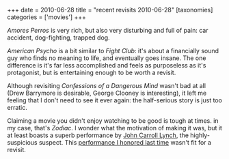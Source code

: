 +++
date = 2010-06-28
title = "recent revisits 2010-06-28"
[taxonomies]
categories = ['movies']
+++

*Amores Perros* is very rich, but also very disturbing and full of pain:
car accident, dog-fighting, trapped dog.

*American Psycho* is a bit similar to *Fight Club*: it's about a
financially sound guy who finds no meaning to life, and eventually goes
insane. The one difference is it's far less accomplished and feels as
purposeless as it's protagonist, but is entertaining enough to be worth
a revisit.

Although revisiting *Confessions of a Dangerous Mind* wasn't bad at all
(Drew Barrymore is desirable, George Clooney is interesting), it left me
feeling that I don't need to see it ever again: the half-serious story
is just too erratic.

Claiming a movie you didn't enjoy watching to be good is tough at
times. in my case, that's *Zodiac*. I wonder what the motivation of
making it was, but it at least boasts a superb performance by [John
Carroll Lynch], the highly-suspicious suspect. This [performance I
honored last time] wasn't fit for a revisit.

  [John Carroll Lynch]: http://en.wikipedia.org/wiki/John_Carroll_Lynch
  [performance I honored last time]: @/zodiac-and-david-fincher.md
